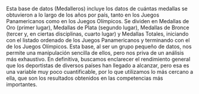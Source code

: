 Esta base de datos (Medalleros) incluye los datos de cuántas medallas se obtuvieron a lo largo de los años por país, tanto en los Juegos Panamericanos como en los Juegos Olímpicos. Se dividen en Medallas de Oro (primer lugar), Medallas de Plata (segundo lugar), Medallas de Bronce (tercer y, en ciertas disciplinas, cuarto lugar) y Medallas Totales, iniciando con el listado ordenado de los Juegos Panamericanos y terminando con el de los Juegos Olímpicos.
Esta base, al ser un grupo pequeño de datos, nos permite una manipulación sencilla de ellos, pero nos priva de un análisis más exhaustivo. En definitiva, buscamos enclarecer el rendimiento general que los deportistas de diversos países han llegado a alcanzar, pero esa es una variable muy poco cuantificable, por lo que utilizamos lo más cercano a ella, que son los resultados obtenidos en las competencias más importantes.